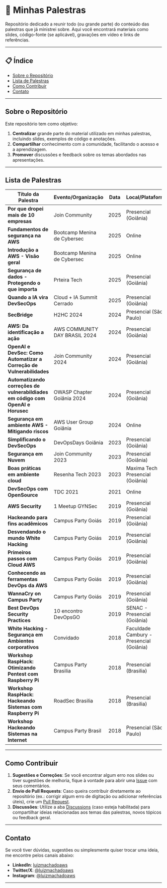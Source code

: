 # 🎤 Minhas Palestras

Repositório dedicado a reunir todo (ou grande parte) do conteúdo das palestras que já ministrei sobre. Aqui você encontrará materiais como slides, código-fonte (se aplicável), gravações em vídeo e links de referências.

---

## 📋 Índice
- [Sobre o Repositório](#sobre-o-repositório)
- [Lista de Palestras](#lista-de-palestras)
- [Como Contribuir](#como-contribuir)
- [Contato](#contato)

---

## Sobre o Repositório
Este repositório tem como objetivo:
1. **Centralizar** grande parte do material utilizado em minhas palestras, incluindo slides, exemplos de código e anotações.
2. **Compartilhar** conhecimento com a comunidade, facilitando o acesso e a aprendizagem.
3. **Promover** discussões e feedback sobre os temas abordados nas apresentações.

---

## Lista de Palestras

| Título da Palestra | Evento/Organização               | Data       | Local/Plataforma             | Slides          
| ------------------ | --------------------------------- | ---------- | ---------------------------- | ---------------
| **Por que dropei mais de 10 empresas**    | Join Community | 2025 | Presencial (Goiânia) | [Link para Slides](https://github.com/crypto-br/talks/blob/main/slides/JOIN_COMMUNITY_2025_KEYNOTE.pdf) |  |
| **Fundamentos de segurança na AWS**    | Bootcamp Menina de Cybersec | 2025 | Online | [Link para Slides](https://github.com/crypto-br/talks/blob/main/slides/BOOTCAMP%20-%20MCS%20-%20D3.pdf) |  |
| **Introdução a AWS - Visão geral**    | Bootcamp Menina de Cybersec | 2025 | Online | [Link para Slides](https://github.com/crypto-br/talks/blob/main/slides/BOOTCAMP%20-%20MCS-1.pdf) |  |
| **Segurança de dados - Protegendo o que importa**    | Prteira Tech | 2025 | Presencial (Goiânia) | [Link para Slides](https://github.com/crypto-br/talks/blob/main/slides/Seguran%C3%A7a%20Digital%20e%20Backup_%20Protegendo%20o%20que%20Importa.pdf) |  |
| **Quando a IA vira DevSecOps**    | Cloud + IA Summit Cerrado | 2025 | Presencial (Goiânia) | [Link para Slides](https://github.com/crypto-br/cloud_summit_cerrado_2025/blob/main/CLOUD_SUMMIT_CERRADO_2025.pdf) |  |
| **SecBridge**    | H2HC 2024 | 2024 | Presencial (São Paulo) | [Link para Slides](https://github.com/crypto-br/talks/blob/main/slides/H2HC%20-%202024%20-%20Cloud%20Village%20-%20SecBridge.pdf) |  |
| **AWS: Da identificação a ação**    | AWS COMMUNITY DAY BRASIL 2024 | 2024 | Presencial (Goiânia) | [Link para Slides](https://github.com/crypto-br/AWS_COMMUNITY_DAY_2024/blob/main/conteudo/AWS_COMMUNITY_DAY_GO_2024.pdf) |  |
| **OpenAI e DevSec: Como Automatizar a Correção de Vulnerabilidades**    | Join Community 2024 | 2024 | Presencial (Goiânia) | [Link para Slides](https://github.com/crypto-br/talks/blob/main/slides/Join%20Community%202024.pdf) |  |
| **Automatizando correções de vulnerabildiades em código com OpenAI e Horusec**    | OWASP Chapter Goiânia 2024 | 2024 | Presencial (Goiânia) | [Link para Slides](https://github.com/crypto-br/owasp-go-2024/blob/main/OWASP-GO-2024-1.pdf) |  |
| **Segurança em ambiente AWS - Mitigando riscos**    | AWS User Group Goiânia | 2024 | Online | [Link para Slides](https://github.com/crypto-br/talks/blob/main/slides/AWS%20UG%20GO%20-%20AWS%20Security.pdf) |  |
| **Simplificando o DevSecOps**    | DevOpsDays Goiânia | 2023 | Presencial (Goiânia) | [Link para Slides](https://github.com/crypto-br/DevOpsDays_Goiania) |  |
| **Segurança em Nuvem**    | Join Community 2023 | 2023 | Presencial (Goiânia) | [Link para Slides](https://github.com/crypto-br/talks/blob/main/slides/JoinCommunity%202023.pptx-1.pdf) |  |
| **Boas práticas em ambiente cloud**    | Resenha Tech 2023 | 2023 | Maxima Tech Presencial (Goiânia) | [Link para Slides](https://github.com/crypto-br/talks/blob/main/slides/ResenhaTech_2023.pptx.pdf) |  |
| **DevSecOps com OpenSource**    | TDC 2021 | 2021 | Online |  |  |
| **AWS Security**    | 1 Meetup GYNSec | 2019 | Presencial (Goiânia) |  |  |
| **Hackeando para fins acadêmicos**    | Campus Party Goiás | 2019 | Presencial (Goiânia) |  |  |
| **Desvendando o mundo White Hacking**    | Campus Party Goiás | 2019 | Presencial (Goiânia) |  |  |
| **Primeiros passos com Cloud AWS**    | Campus Party Goiás | 2019 | Presencial (Goiânia) | [Repositório](https://github.com/crypto-br/CPGOIAS) |  |
| **Conhecendo as ferramentas DevOps da AWS**    | Campus Party Goiás | 2019 | Presencial (Goiânia) |  |  |
| **WannaCry on Campus Party**    | Campus Party Goiás | 2019 | Presencial (Goiânia) |  |  |
| **Best DevOps Security Practices**    | 10 encontro DevOpsGO | 2019 | SENAC - Presencial (Goiânia) |  |  |
| **White Hacking - Segurança em Ambientes corporativos**    | Convidado | 2018 | Faculdade Cambury - Presencial (Goiânia) |  |  |
| **Workshop RaspHack: Otimizando Pentest com Raspberry Pi**    | Campus Party Brasilia | 2018 | Presencial (Brasilia) |  |  |
| **Workshop RaspHack: Hackeando Sistemas com Raspberry Pi**    | RoadSec Brasilia | 2018 | Presencial (Brasilia) |  |  |
| **Workshop Hackeando Sistemas na Internet**    | Campus Party Brasil | 2018 | Presencial (São Paulo) |  |  |


---

## Como Contribuir
1. **Sugestões e Correções**: Se você encontrar algum erro nos slides ou tiver sugestões de melhoria, fique à vontade para abrir uma [Issue](../../issues) com seus comentários.
2. **Envio de Pull Requests**: Caso queira contribuir diretamente ao repositório (ex.: corrigir algum erro de digitação ou adicionar referências úteis), crie um [Pull Request](../../pulls).  
3. **Discussões**: Utilize a aba [Discussions](../../discussions) (caso esteja habilitada) para compartilhar ideias relacionadas aos temas das palestras, novos tópicos ou feedback geral.

---

## Contato
Se você tiver dúvidas, sugestões ou simplesmente quiser trocar uma ideia, me encontre pelos canais abaixo:

- **LinkedIn**: [luizmachadoaws](https://linkedin.com/in/luizmachadoaws)  
- **Twitter/X**: [@luizmachadoaws](https://x.com/luizmachadoaws)  
- **Instagram**: [@luizmachadoaws](https://instagram.com/luizmachadoaws)

---
